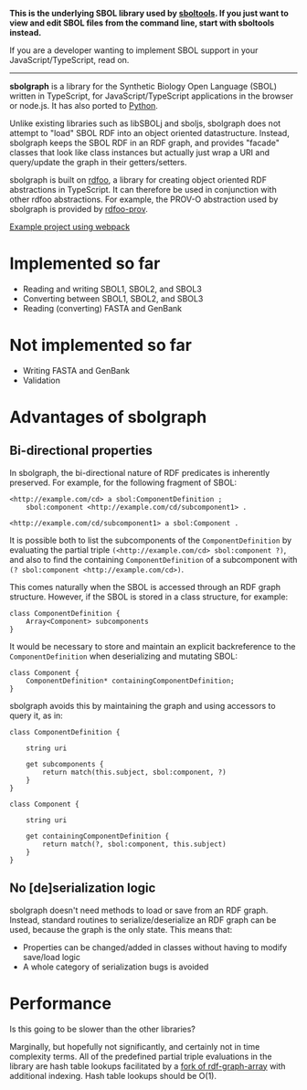 **This is the underlying SBOL library used by [sboltools](https://github.com/sboltools/sboltools). If you just want to view and edit SBOL files from the command line, start with sboltools instead.**

If you are a developer wanting to implement SBOL support in your JavaScript/TypeScript, read on.

---

**sbolgraph** is a library for the Synthetic Biology Open Language (SBOL) written in TypeScript, for JavaScript/TypeScript applications in the browser or node.js.  It has also ported to [Python](https://github.com/udp/pysbolgraph).

Unlike existing libraries such as libSBOLj and sboljs, sbolgraph does not attempt to "load" SBOL RDF into an object oriented datastructure.  Instead, sbolgraph keeps the SBOL RDF in an RDF graph, and provides "facade" classes that look like class instances but actually just wrap a URI and query/update the graph in their getters/setters.

sbolgraph is built on [rdfoo](https://github.com/udp/rdfoo), a library for creating object oriented RDF abstractions in TypeScript.  It can therefore be used in conjunction with other rdfoo abstractions.  For example, the PROV-O abstraction used by sbolgraph is provided by [rdfoo-prov](https://github.com/udp/rdfoo-prov).

[Example project using webpack](https://github.com/udp/sbolgraph_example)

# Implemented so far

* Reading and writing SBOL1, SBOL2, and SBOL3
* Converting between SBOL1, SBOL2, and SBOL3
* Reading (converting) FASTA and GenBank


# Not implemented so far

* Writing FASTA and GenBank
* Validation



# Advantages of sbolgraph


## Bi-directional properties

In sbolgraph, the bi-directional nature of RDF predicates is inherently preserved.  For example, for the following fragment of SBOL:

	<http://example.com/cd> a sbol:ComponentDefinition ;
		sbol:component <http://example.com/cd/subcomponent1> .

	<http://example.com/cd/subcomponent1> a sbol:Component .

It is possible both to list the subcomponents of the `ComponentDefinition` by evaluating the partial triple `(<http://example.com/cd> sbol:component ?)`, and also to find the containing `ComponentDefinition` of a subcomponent with `(? sbol:component <http://example.com/cd>)`.

This comes naturally when the SBOL is accessed through an RDF graph structure.  However, if the SBOL is stored in a class structure, for example:

	class ComponentDefinition {
		Array<Component> subcomponents
	}

It would be necessary to store and maintain an explicit backreference to the `ComponentDefinition` when deserializing and mutating SBOL:

	class Component {
		ComponentDefinition* containingComponentDefinition;
	}

sbolgraph avoids this by maintaining the graph and using accessors to query it, as in:

	class ComponentDefinition {

		string uri

		get subcomponents {
			return match(this.subject, sbol:component, ?)
		}
	}

	class Component {

		string uri

		get containingComponentDefinition {
			return match(?, sbol:component, this.subject)
		}
	}


## No [de]serialization logic

sbolgraph doesn't need methods to load or save from an RDF graph.  Instead, standard routines to serialize/deserialize an RDF graph can be used, because the graph is the only state.   This means that:

* Properties can be changed/added in classes without having to modify save/load logic
* A whole category of serialization bugs is avoided



# Performance

Is this going to be slower than the other libraries?

Marginally, but hopefully not significantly, and certainly not in time complexity terms.  All of the predefined partial triple evaluations in the library are hash table lookups facilitated by a [fork of rdf-graph-array](https://github.com/udp/rdf-graph-array) with additional indexing.  Hash table lookups should be O(1).

